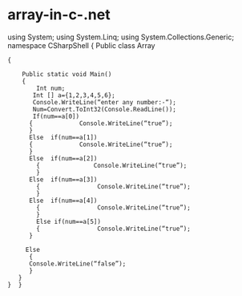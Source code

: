 # array-in-c-.net
using System;
using System.Linq;
using System.Collections.Generic;
namespace CSharpShell
{
    Public class Array

    {

        Public static void Main() 
        {
        	Int num;
           Int [] a={1,2,3,4,5,6};
           Console.WriteLine(“enter any number:-“);
           Num=Convert.ToInt32(Console.ReadLine());
           If(num==a[0])
          {          	Console.WriteLine(“true”);
          }
          Else	if(num==a[1])
          {         	Console.WriteLine(“true”);
          }
          Else	if(num==a[2])
          	{          		Console.WriteLine(“true”);
          	}
          Else	if(num==a[3])
          	{                Console.WriteLine(“true”);
          	}
          Else	if(num==a[4])
          	{                Console.WriteLine(“true”);
          	}
          	Else if(num==a[5])
          	{                Console.WriteLine(“true”);
          }
          
         Else
          {
          Console.WriteLine(“false”);
          }
       }
    }  }
